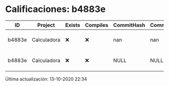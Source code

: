 # Calificaciones: b4883e
|ID|Project|Exists|Compiles|CommitHash|CommitDate|CheckDate|Comments|
|-|-|-|-|-|-|-|-|
|b4883e|Calculadora|❌|❌|nan|nan|13-10-2020 09:27:45|No se encontró el archivo en PracticasComputacionI/Calculadora/Calculadora.cpp|
|b4883e|Calculadora|❌|❌|NULL|NULL|13-10-2020 22:34:45|No se encontró el archivo en PracticasComputacionI/Calculadora/Calculadora.cpp|

Última actualización: 13-10-2020 22:34